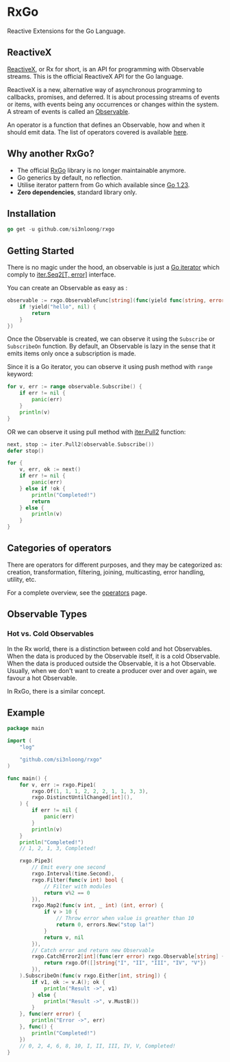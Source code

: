 # RxGo

Reactive Extensions for the Go Language.

## ReactiveX

[ReactiveX](http://reactivex.io/), or Rx for short, is an API for programming with Observable streams. This is the official ReactiveX API for the Go language.

ReactiveX is a new, alternative way of asynchronous programming to callbacks, promises, and deferred. It is about processing streams of events or items, with events being any occurrences or changes within the system. A stream of events is called an [Observable](http://reactivex.io/documentation/contract.html).

An operator is a function that defines an Observable, how and when it should emit data. The list of operators covered is available [here](README.md#).

## Why another RxGo?

- The official [RxGo](https://github.com/ReactiveX/RxGo) library is no longer maintainable anymore.
- Go generics by default, no reflection.
- Utilise iterator pattern from Go which available since [Go 1.23](https://go.dev/blog/go1.23).
- **Zero dependencies**, standard library only.

## Installation

```go
go get -u github.com/si3nloong/rxgo
```

## Getting Started

There is no magic under the hood, an observable is just a [Go iterator](https://go.dev/blog/range-functions) which comply to [iter.Seq2[T, error]](https://pkg.go.dev/iter#Seq2) interface.

You can create an Observable as easy as :

```go
observable := rxgo.ObservableFunc[string](func(yield func(string, error) bool) {
	if !yield("hello", nil) {
		return
	}
})
```

Once the Observable is created, we can observe it using the `Subscribe` or `SubscribeOn` function. By default, an Observable is lazy in the sense that it emits items only once a subscription is made.

Since it is a Go iterator, you can observe it using push method with `range` keyword:

```go
for v, err := range observable.Subscribe() {
	if err != nil {
		panic(err)
	}
	println(v)
}
```

OR we can observe it using pull method with [iter.Pull2](https://pkg.go.dev/iter#Pull2) function:

```go
next, stop := iter.Pull2(observable.Subscribe())
defer stop()

for {
	v, err, ok := next()
	if err != nil {
		panic(err)
	} else if !ok {
		println("Completed!")
		return
	} else {
		println(v)
	}
}
```

## Categories of operators

There are operators for different purposes, and they may be categorized as: creation, transformation, filtering, joining, multicasting, error handling, utility, etc.

For a complete overview, see the [operators](/docs/operators.md) page.

## Observable Types

### Hot vs. Cold Observables

In the Rx world, there is a distinction between cold and hot Observables. When the data is produced by the Observable itself, it is a cold Observable. When the data is produced outside the Observable, it is a hot Observable. Usually, when we don't want to create a producer over and over again, we favour a hot Observable.

In RxGo, there is a similar concept.

## Example

```go
package main

import (
	"log"

	"github.com/si3nloong/rxgo"
)

func main() {
    for v, err := rxgo.Pipe1(
		rxgo.Of(1, 1, 1, 2, 2, 2, 1, 1, 3, 3),
		rxgo.DistinctUntilChanged[int](),
	) {
		if err != nil {
			panic(err)
		}
		println(v)
	}
	println("Completed!")
    // 1, 2, 1, 3, Completed!

	rxgo.Pipe3(
        // Emit every one second
		rxgo.Interval(time.Second),
		rxgo.Filter(func(v int) bool {
            // Filter with modules
			return v%2 == 0
		}),
		rxgo.Map2(func(v int, _ int) (int, error) {
			if v > 10 {
                // Throw error when value is greather than 10
				return 0, errors.New("stop la!")
			}
			return v, nil
		}),
        // Catch error and return new Observable
		rxgo.CatchError2[int](func(err error) rxgo.Observable[string] {
			return rxgo.Of([]string{"I", "II", "III", "IV", "V"})
		}),
	).SubscribeOn(func(v rxgo.Either[int, string]) {
		if v1, ok := v.A(); ok {
			println("Result ->", v1)
		} else {
			println("Result ->", v.MustB())
		}
	}, func(err error) {
		println("Error ->", err)
	}, func() {
        println("Completed!")
    })
    // 0, 2, 4, 6, 8, 10, I, II, III, IV, V, Completed!
}
```
